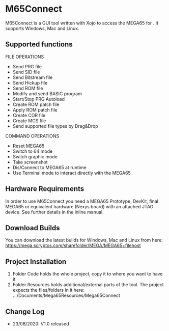 # M65Connect

M65Connect is a GUI tool written with Xojo to access the MEGA65 for . It supports Windows, Mac and Linux.

Supported functions
-------------------

FILE OPERATIONS

- Send PRG file
- Send SID file
- Send Bitstream file
- Send Hickup file
- Send ROM file
- Modify and send BASIC program
- Start/Stop PRG Autoload
- Create ROM patch file
- Apply ROM patch file
- Create COR file
- Create MCS file
- Send supported file types by Drag&Drop


COMMAND OPERATIONS

- Reset MEGA65
- Switch to 64 mode
- Switch graphic mode
- Take screenshot
- Dis/Connect to MEGA65 at runtime
- Use Terminal mode to interact directly with the MEGA65


Hardware Requirements
---------------------
In order to use M65Connect you need a MEGA65 Prototype, DevKit, final MEGA65 or equivalent hardware (Nexys board) with an attached JTAG device.
See further details in the inline manual.


Download Builds
---------------
You can download the latest builds for Windows, Mac and Linux from here: https://mega.scryptos.com/sharefolder/MEGA/MEGA65+filehost


Project Installation
--------------------
1. Folder Code holds the whole project, copy it to where you want to have it
2. Folder Resources holds additional/external parts of the tool. The project expects the files/folders in it here: .../Documents/Mega65Resources/Mega65Connect


Change Log
----------
- 23/08/2020: V1.0 released
